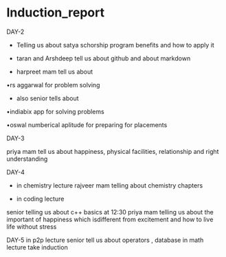 # Induction_report
DAY-2

* Telling us about satya schorship program benefits and how to apply it
  
* taran and Arshdeep tell us about github and about markdown
  
* harpreet mam tell us about

•rs aggarwal for problem solving 

* also senior tells about
 
•indiabix app for solving problems

•oswal numberical aplitude for 
preparing for placements

DAY-3

priya mam tell us about happiness, physical facilities, relationship and right understanding 

DAY-4

 * in chemistry lecture 
rajveer mam telling about chemistry chapters 

 * in coding lecture 

  senior telling us about c++ basics 
at 12:30 priya mam telling us about
the important of happiness which isdifferent from excitement and how to live life without stress 

DAY-5
in p2p lecture senior tell us about operators , database 
in math lecture take induction 

